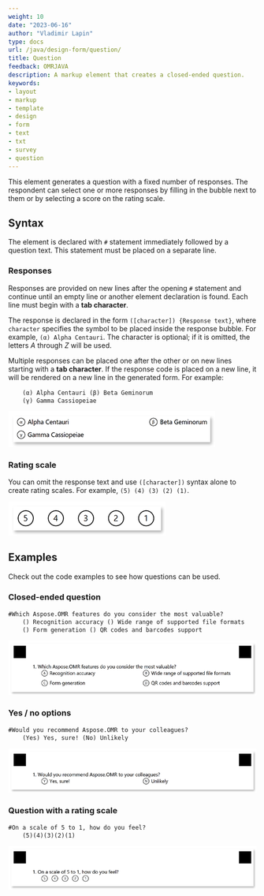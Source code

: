```yaml
---
weight: 10
date: "2023-06-16"
author: "Vladimir Lapin"
type: docs
url: /java/design-form/question/
title: Question
feedback: OMRJAVA
description: A markup element that creates a closed-ended question.
keywords:
- layout
- markup
- template
- design
- form
- text
- txt
- survey
- question
---
```


This element generates a question with a fixed number of responses. The respondent can select one or more responses by filling in the bubble next to them or by selecting a score on the rating scale.

## Syntax

The element is declared with `#` statement immediately followed by a question text. This statement must be placed on a separate line.

### Responses

Responses are provided on new lines after the opening `#` statement and continue until an empty line or another element declaration is found. Each line must begin with a **tab character**. 

The response is declared in the form `([character]) {Response text}`, where `character` specifies the symbol to be placed inside the response bubble. For example, `(α) Alpha Centauri`. The character is optional; if it is omitted, the letters _A_ through _Z_ will be used.

Multiple responses can be placed one after the other or on new lines starting with a **tab character**. If the response code is placed on a new line, it will be rendered on a new line in the generated form. For example:

```text
	(α) Alpha Centauri (β) Beta Geminorum
	(γ) Gamma Cassiopeiae
```

![Multi-line responses](answers-example.png)

### Rating scale

You can omit the response text and use `([character])` syntax alone to create rating scales. For example, `(5) (4) (3) (2) (1)`.

![Rating scale](rating-scale-example.png)

## Examples

Check out the code examples to see how questions can be used.

### Closed-ended question

```text
#Which Aspose.OMR features do you consider the most valuable?
	() Recognition accuracy () Wide range of supported file formats
	() Form generation () QR codes and barcodes support
```

![Closed-ended question example](closed-ended-question-example.png)

### Yes / no options

```
#Would you recommend Aspose.OMR to your colleagues?
	(Yes) Yes, sure! (No) Unlikely
```

![Yes / no options example](yes-no-example.png)

### Question with a rating scale

```
#On a scale of 5 to 1, how do you feel?
	(5)(4)(3)(2)(1)
```

![Question with a rating scale](question-with-rating-scale-example.png)
